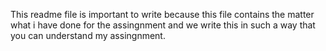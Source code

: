 This readme file is important to write because this file contains the matter what i have done for the assingnment and we write this in such a way that you can understand my assingnment.
